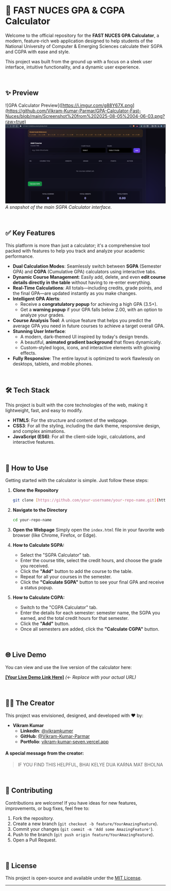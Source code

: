 # 🚀 FAST NUCES GPA & CGPA Calculator

Welcome to the official repository for the **FAST NUCES GPA Calculator**, a modern, feature-rich web application designed to help students of the National University of Computer & Emerging Sciences calculate their SGPA and CGPA with ease and style.

This project was built from the ground up with a focus on a sleek user interface, intuitive functionality, and a dynamic user experience.

<br>

## ✨ Preview

![GPA Calculator Preview]([https://i.imgur.com/g88Y67X.png](https://github.com/Vikram-Kumar-Parmar/GPA-Calculator-Fast-Nuces/blob/main/Screenshot%20from%202025-08-05%2004-06-03.png?raw=true)
![GPA Calculator Preview](https://github.com/Vikram-Kumar-Parmar/GPA-Calculator-Fast-Nuces/blob/main/Screenshot%20from%202025-08-05%2004-06-19.png?raw=true)
*A snapshot of the main SGPA Calculator interface.*

<br>

## ✅ Key Features

This platform is more than just a calculator; it's a comprehensive tool packed with features to help you track and analyze your academic performance.

-   **Dual Calculation Modes**: Seamlessly switch between **SGPA** (Semester GPA) and **CGPA** (Cumulative GPA) calculators using interactive tabs.
-   **Dynamic Course Management**: Easily add, delete, and even **edit course details directly in the table** without having to re-enter everything.
-   **Real-Time Calculations**: All totals—including credits, grade points, and the final GPA—are updated instantly as you make changes.
-   **Intelligent GPA Alerts**:
    -   Receive a **congratulatory popup** for achieving a high GPA (3.5+).
    -   Get a **warning popup** if your GPA falls below 2.00, with an option to analyze your grades.
-   **Course Analysis Tool**: A unique feature that helps you predict the average GPA you need in future courses to achieve a target overall GPA.
-   **Stunning User Interface**:
    -   A modern, dark-themed UI inspired by today's design trends.
    -   A beautiful, **animated gradient background** that flows dynamically.
    -   Custom-styled logos, icons, and interactive elements with glowing effects.
-   **Fully Responsive**: The entire layout is optimized to work flawlessly on desktops, tablets, and mobile phones.

<br>

## 🛠️ Tech Stack

This project is built with the core technologies of the web, making it lightweight, fast, and easy to modify.

-   **HTML5**: For the structure and content of the webpage.
-   **CSS3**: For all the styling, including the dark theme, responsive design, and complex animations.
-   **JavaScript (ES6)**: For all the client-side logic, calculations, and interactive features.

<br>

## 📖 How to Use

Getting started with the calculator is simple. Just follow these steps:

1.  **Clone the Repository**
    ```bash
    git clone [https://github.com/your-username/your-repo-name.git](https://github.com/your-username/your-repo-name.git)
    ```

2.  **Navigate to the Directory**
    ```bash
    cd your-repo-name
    ```

3.  **Open the Webpage**
    Simply open the `index.html` file in your favorite web browser (like Chrome, Firefox, or Edge).

4.  **How to Calculate SGPA:**
    -   Select the "SGPA Calculator" tab.
    -   Enter the course title, select the credit hours, and choose the grade you received.
    -   Click the **"Add"** button to add the course to the table.
    -   Repeat for all your courses in the semester.
    -   Click the **"Calculate SGPA"** button to see your final GPA and receive a status popup.

5.  **How to Calculate CGPA:**
    -   Switch to the "CGPA Calculator" tab.
    -   Enter the details for each semester: semester name, the SGPA you earned, and the total credit hours for that semester.
    -   Click the **"Add"** button.
    -   Once all semesters are added, click the **"Calculate CGPA"** button.

<br>

## 🌐 Live Demo

You can view and use the live version of the calculator here:

[**[Your Live Demo Link Here]**](https://your-live-demo-url.com)  _(<- Replace with your actual URL)_

<br>

## 👨‍💻 The Creator

This project was envisioned, designed, and developed with ❤️ by:

-   **Vikram Kumar**
    -   **LinkedIn**: [@vikramkumer](https://www.linkedin.com/in/vikramkumer/)
    -   **GitHub**: [@Vikram-Kumar-Parmar](https://github.com/Vikram-Kumar-Parmar)
    -   **Portfolio**: [vikram-kumar-seven.vercel.app](https://vikram-kumar-seven.vercel.app/)

#### A special message from the creator:
> IF YOU FIND THIS HELPFUL, BHAI KELYE DUA KARNA MAT BHOLNA

<br>

## 🤝 Contributing

Contributions are welcome! If you have ideas for new features, improvements, or bug fixes, feel free to:

1.  Fork the repository.
2.  Create a new branch (`git checkout -b feature/YourAmazingFeature`).
3.  Commit your changes (`git commit -m 'Add some AmazingFeature'`).
4.  Push to the branch (`git push origin feature/YourAmazingFeature`).
5.  Open a Pull Request.

<br>

## 📄 License

This project is open-source and available under the [MIT License](LICENSE).

---
